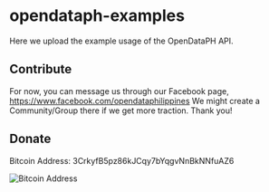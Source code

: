 # opendataph-examples

Here we upload the example usage of the OpenDataPH API.

## Contribute

For now, you can message us through our Facebook page, https://www.facebook.com/opendataphilippines We might create a Community/Group there if we get more traction. Thank you!

## Donate

Bitcoin Address: 3CrkyfB5pz86kJCqy7bYqgvNnBkNNfuAZ6

![Bitcoin Address](https://chart.apis.google.com/chart?cht=qr&chs=300x300&chl=3CrkyfB5pz86kJCqy7bYqgvNnBkNNfuAZ6)

